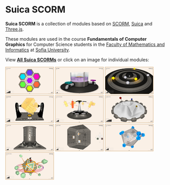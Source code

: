 &nbsp;
# Suica SCORM

**Suica SCORM** is a collection of modules based on 
[SCORM](https://scorm.com/scorm-explained/one-minute-scorm-overview/),
[Suica](https://boytchev.github.io/suica/) and [Three.js](https://threejs.org/).

These modules are used in the course **Fundamentals of Computer Graphics** for
Computer Science students in the [Faculty of Mathematics and Informatics](https://www.fmi.uni-sofia.bg/en) at
[Sofia University](https://www.uni-sofia.bg/index.php/eng).

View [**All Suica SCORMs**](https://boytchev.github.io/scorm/) or click on an image for individual modules:

[<img src="src/color-hues/docs/snapshot.jpg" width="150" style="border: 1px BurlyWood solid;">](https://boytchev.github.io/scorm/src/color-hues/)
[<img src="src/ink-tank/docs/snapshot.jpg" width="150" style="border: 1px BurlyWood solid;">](https://boytchev.github.io/scorm/src/ink-tank/)
[<img src="src/race-balls/docs/snapshot.jpg" width="150" style="border: 1px BurlyWood solid;">](https://boytchev.github.io/scorm/src/race-balls/)
[<img src="src/euler-grill/docs/snapshot.jpg" width="150" style="border: 1px BurlyWood solid;">](https://boytchev.github.io/scorm/src/euler-grill/)
[<img src="src/matrix-carousel/docs/snapshot.jpg" width="150" style="border: 1px BurlyWood solid;">](https://boytchev.github.io/scorm/src/matrix-carousel/)
[<img src="src/normal-pins/docs/snapshot.jpg" width="150" style="border: 1px BurlyWood solid;">](https://boytchev.github.io/scorm/src/normal-pins/)
[<img src="src/thimble-bits/docs/snapshot.jpg" width="150" style="border: 1px BurlyWood solid;">](https://boytchev.github.io/scorm/src/thimble-bits/)
[<img src="src/aerial-maze/docs/snapshot.jpg" width="150" style="border: 1px BurlyWood solid;">](https://boytchev.github.io/scorm/src/aerial-maze/)
[<img src="src/gift-wrapping/docs/snapshot.jpg" width="150" style="border: 1px BurlyWood solid;">](https://boytchev.github.io/scorm/src/gift-wrapping/)
[<img src="src/platonic-walk/docs/snapshot.jpg" width="150" style="border: 1px BurlyWood solid;">](https://boytchev.github.io/scorm/src/platonic-walk/)